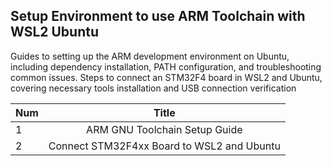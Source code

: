 ## Setup Environment to use ARM Toolchain with WSL2 Ubuntu

Guides to setting up the ARM development environment on Ubuntu, including dependency installation, PATH configuration, and troubleshooting common issues. Steps to connect an STM32F4 board in WSL2 and Ubuntu, covering necessary tools installation and USB connection verification



| Num | Title |
|:-------------|:--------------:|
|   1           | ARM GNU Toolchain Setup Guide         | 
|   2           | Connect STM32F4xx Board to WSL2 and Ubuntu        | 